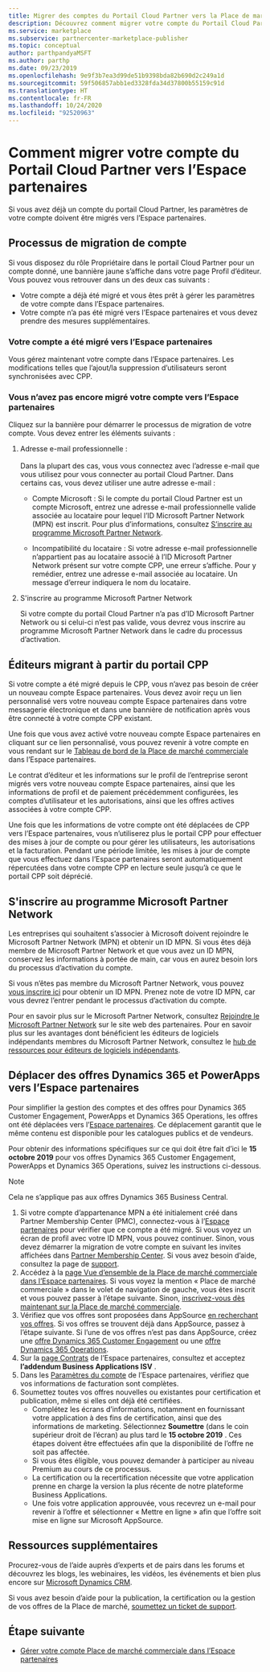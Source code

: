 ```yaml
---
title: Migrer des comptes du Portail Cloud Partner vers la Place de marché commerciale Microsoft
description: Découvrez comment migrer votre compte du Portail Cloud Partner vers l’Espace partenaires dans la Place de marché commerciale Microsoft pour Azure
ms.service: marketplace
ms.subservice: partnercenter-marketplace-publisher
ms.topic: conceptual
author: parthpandyaMSFT
ms.author: parthp
ms.date: 09/23/2019
ms.openlocfilehash: 9e9f3b7ea3d99de51b9398bda82b690d2c249a1d
ms.sourcegitcommit: 59f506857abb1ed3328fda34d37800b55159c91d
ms.translationtype: HT
ms.contentlocale: fr-FR
ms.lasthandoff: 10/24/2020
ms.locfileid: "92520963"
---
```

# <a name="how-to-migrate-your-account-from-cloud-partner-portal-to-partner-center"></a>Comment migrer votre compte du Portail Cloud Partner vers l’Espace partenaires

Si vous avez déjà un compte du portail Cloud Partner, les paramètres de votre compte doivent être migrés vers l’Espace partenaires.

## <a name="account-migration-process"></a>Processus de migration de compte

Si vous disposez du rôle Propriétaire dans le portail Cloud Partner pour un compte donné, une bannière jaune s’affiche dans votre page Profil d’éditeur. Vous pouvez vous retrouver dans un des deux cas suivants :

- Votre compte a déjà été migré et vous êtes prêt à gérer les paramètres de votre compte dans l’Espace partenaires.
- Votre compte n’a pas été migré vers l’Espace partenaires et vous devez prendre des mesures supplémentaires.

### <a name="your-account-has-been-migrated-to-partner-center"></a>Votre compte a été migré vers l’Espace partenaires

Vous gérez maintenant votre compte dans l’Espace partenaires. Les modifications telles que l’ajout/la suppression d’utilisateurs seront synchronisées avec CPP.

### <a name="you-have-not-yet-migrated-your-account-to-partner-center"></a>Vous n’avez pas encore migré votre compte vers l’Espace partenaires

Cliquez sur la bannière pour démarrer le processus de migration de votre compte. Vous devez entrer les éléments suivants :

1. Adresse e-mail professionnelle : <br> <br> Dans la plupart des cas, vous vous connectez avec l’adresse e-mail que vous utilisez pour vous connecter au portail Cloud Partner. Dans certains cas, vous devez utiliser une autre adresse e-mail :

    * Compte Microsoft : Si le compte du portail Cloud Partner est un compte Microsoft, entrez une adresse e-mail professionnelle valide associée au locataire pour lequel l’ID Microsoft Partner Network (MPN) est inscrit. Pour plus d’informations, consultez [S’inscrire au programme Microsoft Partner Network](#sign-up-for-microsoft-partner-network-program).

    * Incompatibilité du locataire : Si votre adresse e-mail professionnelle n’appartient pas au locataire associé à l’ID Microsoft Partner Network présent sur votre compte CPP, une erreur s’affiche. Pour y remédier, entrez une adresse e-mail associée au locataire. Un message d’erreur indiquera le nom du locataire.

2. S'inscrire au programme Microsoft Partner Network

    Si votre compte du portail Cloud Partner n’a pas d’ID Microsoft Partner Network ou si celui-ci n’est pas valide, vous devrez vous inscrire au programme Microsoft Partner Network dans le cadre du processus d’activation.

## <a name="publishers-moving-from-cpp"></a>Éditeurs migrant à partir du portail CPP

Si votre compte a été migré depuis le CPP, vous n’avez pas besoin de créer un nouveau compte Espace partenaires. Vous devez avoir reçu un lien personnalisé vers votre nouveau compte Espace partenaires dans votre messagerie électronique et dans une bannière de notification après vous être connecté à votre compte CPP existant.

Une fois que vous avez activé votre nouveau compte Espace partenaires en cliquant sur ce lien personnalisé, vous pouvez revenir à votre compte en vous rendant sur le [Tableau de bord de la Place de marché commerciale](https://partner.microsoft.com/dashboard/commercial-marketplace/overview) dans l’Espace partenaires.

Le contrat d’éditeur et les informations sur le profil de l’entreprise seront migrés vers votre nouveau compte Espace partenaires, ainsi que les informations de profil et de paiement précédemment configurées, les comptes d’utilisateur et les autorisations, ainsi que les offres actives associées à votre compte CPP.

Une fois que les informations de votre compte ont été déplacées de CPP vers l’Espace partenaires, vous n’utiliserez plus le portail CPP pour effectuer des mises à jour de compte ou pour gérer les utilisateurs, les autorisations et la facturation. Pendant une période limitée, les mises à jour de compte que vous effectuez dans l’Espace partenaires seront automatiquement répercutées dans votre compte CPP en lecture seule jusqu’à ce que le portail CPP soit déprécié.

## <a name="sign-up-for-microsoft-partner-network-program"></a>S'inscrire au programme Microsoft Partner Network

Les entreprises qui souhaitent s’associer à Microsoft doivent rejoindre le Microsoft Partner Network (MPN) et obtenir un ID MPN. Si vous êtes déjà membre de Microsoft Partner Network et que vous avez un ID MPN, conservez les informations à portée de main, car vous en aurez besoin lors du processus d’activation du compte.  

Si vous n’êtes pas membre du Microsoft Partner Network, vous pouvez [vous inscrire ici](https://signup.microsoft.com/signup?sku=StoreForBusinessIW&origin=partnerdashboard&culture=en-us&ru=https://partner.microsoft.com/dashboard/account/v3/xpu/onboard?ru=/dashboard/account/v3/enrollment/companyprofile/basicpartnernetwork/new) pour obtenir un ID MPN. Prenez note de votre ID MPN, car vous devrez l’entrer pendant le processus d’activation du compte.

Pour en savoir plus sur le Microsoft Partner Network, consultez [Rejoindre le Microsoft Partner Network](https://partner.microsoft.com/membership) sur le site web des partenaires. Pour en savoir plus sur les avantages dont bénéficient les éditeurs de logiciels indépendants membres du Microsoft Partner Network, consultez le [hub de ressources pour éditeurs de logiciels indépendants](https://partner.microsoft.com/isv-resource-hub).  

## <a name="move-dynamics-365-and-powerapps-offers-to-partner-center"></a>Déplacer des offres Dynamics 365 et PowerApps vers l’Espace partenaires

Pour simplifier la gestion des comptes et des offres pour Dynamics 365 Customer Engagement, PowerApps et Dynamics 365 Operations, les offres ont été déplacées vers l’[Espace partenaires](https://partner.microsoft.com/). Ce déplacement garantit que le même contenu est disponible pour les catalogues publics et de vendeurs.

Pour obtenir des informations spécifiques sur ce qui doit être fait d’ici le **15 octobre 2019** pour vos offres Dynamics 365 Customer Engagement, PowerApps et Dynamics 365 Operations, suivez les instructions ci-dessous.

> [!NOTE]
> Cela ne s’applique pas aux offres Dynamics 365 Business Central.  

1. Si votre compte d’appartenance MPN a été initialement créé dans Partner Membership Center (PMC), connectez-vous à l’[Espace partenaires](https://partner.microsoft.com/pcv/accountsettings/connectedpartnerprofile) pour vérifier que ce compte a été migré. Si vous voyez un écran de profil avec votre ID MPN, vous pouvez continuer. Sinon, vous devez démarrer la migration de votre compte en suivant les invites affichées dans [Partner Membership Center](https://partners.microsoft.com/partnerprogram/Welcome.aspx). Si vous avez besoin d’aide, consultez la page de [support](https://partner.microsoft.com/support?issueid=100-0077).
2. Accédez à la [page Vue d’ensemble de la Place de marché commerciale dans l’Espace partenaires](https://partner.microsoft.com/dashboard/commercial-marketplace/overview). Si vous voyez la mention « Place de marché commerciale » dans le volet de navigation de gauche, vous êtes inscrit et vous pouvez passer à l’étape suivante. Sinon, [inscrivez-vous dès maintenant sur la Place de marché commerciale](https://partner.microsoft.com/dashboard/account/v3/enrollment/introduction/partnership).
3. Vérifiez que vos offres sont proposées dans AppSource [en recherchant vos offres](https://appsource.microsoft.com/). Si vos offres se trouvent déjà dans AppSource, passez à l’étape suivante. Si l’une de vos offres n’est pas dans AppSource, créez une [offre Dynamics 365 Customer Engagement](create-new-customer-engagement-offer.md) ou une [offre Dynamics 365 Operations](create-new-operations-offer.md).
4. Sur la [page Contrats](https://partner.microsoft.com/dashboard/account/agreements) de l’Espace partenaires, consultez et acceptez **l’addendum Business Applications ISV** .
5. Dans les [Paramètres du compte](https://partner.microsoft.com/dashboard/account/v3/accountsettings/billingprofile) de l’Espace partenaires, vérifiez que vos informations de facturation sont complètes.
6. Soumettez toutes vos offres nouvelles ou existantes pour certification et publication, même si elles ont déjà été certifiées.
    * Complétez les écrans d’informations, notamment en fournissant votre application à des fins de certification, ainsi que des informations de marketing. Sélectionnez **Soumettre** (dans le coin supérieur droit de l’écran) au plus tard le **15 octobre 2019** . Ces étapes doivent être effectuées afin que la disponibilité de l’offre ne soit pas affectée.
    * Si vous êtes éligible, vous pouvez demander à participer au niveau Premium au cours de ce processus.
    * La certification ou la recertification nécessite que votre application prenne en charge la version la plus récente de notre plateforme Business Applications.
    * Une fois votre application approuvée, vous recevrez un e-mail pour revenir à l’offre et sélectionner « Mettre en ligne » afin que l’offre soit mise en ligne sur Microsoft AppSource.

## <a name="additional-resources"></a>Ressources supplémentaires

Procurez-vous de l’aide auprès d’experts et de pairs dans les forums et découvrez les blogs, les webinaires, les vidéos, les événements et bien plus encore sur [Microsoft Dynamics CRM](https://community.dynamics.com/crm?wa=wsignin1.0).

Si vous avez besoin d’aide pour la publication, la certification ou la gestion de vos offres de la Place de marché, [soumettez un ticket de support](https://aka.ms/MarketplacePublisherSupport).

## <a name="next-step"></a>Étape suivante

- [Gérer votre compte Place de marché commerciale dans l’Espace partenaires](./manage-account.md)

